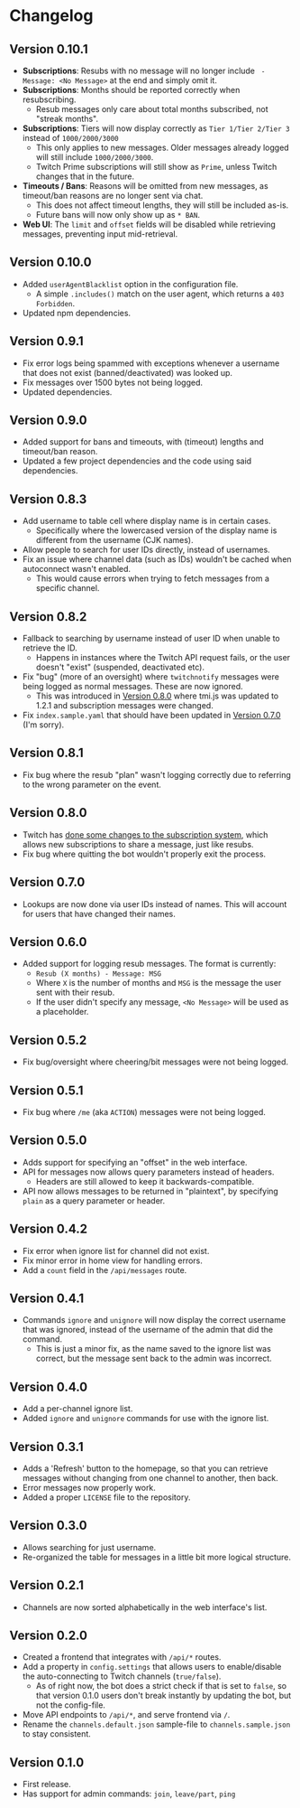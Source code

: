 # Changelog

## Version 0.10.1

- **Subscriptions**: Resubs with no message will no longer include ` - Message: <No Message>` at the end and simply omit it.
- **Subscriptions**: Months should be reported correctly when resubscribing.
    - Resub messages only care about total months subscribed, not "streak months".
- **Subscriptions**: Tiers will now display correctly as `Tier 1/Tier 2/Tier 3` instead of `1000/2000/3000`
    - This only applies to new messages. Older messages already logged will still include `1000/2000/3000`.
    - Twitch Prime subscriptions will still show as `Prime`, unless Twitch changes that in the future.
- **Timeouts / Bans**: Reasons will be omitted from new messages, as timeout/ban reasons are no longer sent via chat.
    - This does not affect timeout lengths, they will still be included as-is.
    - Future bans will now only show up as `* BAN`.
- **Web UI**: The `limit` and `offset` fields will be disabled while retrieving messages, preventing input mid-retrieval.

## Version 0.10.0

- Added `userAgentBlacklist` option in the configuration file.
    - A simple `.includes()` match on the user agent, which returns a `403 Forbidden`.
- Updated npm dependencies.

## Version 0.9.1

- Fix error logs being spammed with exceptions whenever a username that does not exist (banned/deactivated) was looked up.
- Fix messages over 1500 bytes not being logged.
- Updated dependencies.

## Version 0.9.0

- Added support for bans and timeouts, with (timeout) lengths and timeout/ban reason.
- Updated a few project dependencies and the code using said dependencies.

## Version 0.8.3

- Add username to table cell where display name is in certain cases.
    - Specifically where the lowercased version of the display name is different from the username (CJK names).
- Allow people to search for user IDs directly, instead of usernames.
- Fix an issue where channel data (such as IDs) wouldn't be cached when autoconnect wasn't enabled.
    - This would cause errors when trying to fetch messages from a specific channel.

## Version 0.8.2

- Fallback to searching by username instead of user ID when unable to retrieve the ID.
    - Happens in instances where the Twitch API request fails, or the user doesn't "exist" (suspended, deactivated etc).
- Fix "bug" (more of an oversight) where `twitchnotify` messages were being logged as normal messages. These are now ignored.
    - This was introduced in [Version 0.8.0](#version-080) where tmi.js was updated to 1.2.1 and subscription messages were changed.
- Fix `index.sample.yaml` that should have been updated in [Version 0.7.0](#version-070) (I'm sorry).

## Version 0.8.1

- Fix bug where the resub "plan" wasn't logging correctly due to referring to the wrong parameter on the event.

## Version 0.8.0

- Twitch has [done some changes to the subscription system](https://discuss.dev.twitch.tv/t/subscriptions-beta-changes/10023), which allows new subscriptions to share a message, just like resubs.
- Fix bug where quitting the bot wouldn't properly exit the process.

## Version 0.7.0

- Lookups are now done via user IDs instead of names. This will account for users that have changed their names.

## Version 0.6.0

- Added support for logging resub messages. The format is currently:
    - `Resub (X months) - Message: MSG`
    - Where `X` is the number of months and `MSG` is the message the user sent with their resub.
    - If the user didn't specify any message, `<No Message>` will be used as a placeholder.

## Version 0.5.2

- Fix bug/oversight where cheering/bit messages were not being logged.

## Version 0.5.1

- Fix bug where `/me` (aka `ACTION`) messages were not being logged.

## Version 0.5.0

- Adds support for specifying an "offset" in the web interface.
- API for messages now allows query parameters instead of headers.
    - Headers are still allowed to keep it backwards-compatible.
- API now allows messages to be returned in "plaintext", by specifying `plain` as a query parameter or header.

## Version 0.4.2

- Fix error when ignore list for channel did not exist.
- Fix minor error in home view for handling errors.
- Add a `count` field in the `/api/messages` route.

## Version 0.4.1

- Commands `ignore` and `unignore` will now display the correct username that was ignored, instead of the username of the admin that did the command.
    - This is just a minor fix, as the name saved to the ignore list was correct, but the message sent back to the admin was incorrect.

## Version 0.4.0

- Add a per-channel ignore list.
- Added `ignore` and `unignore` commands for use with the ignore list.

## Version 0.3.1

- Adds a 'Refresh' button to the homepage, so that you can retrieve messages without changing from one channel to another, then back.
- Error messages now properly work.
- Added a proper `LICENSE` file to the repository.

## Version 0.3.0

- Allows searching for just username.
- Re-organized the table for messages in a little bit more logical structure.

## Version 0.2.1

- Channels are now sorted alphabetically in the web interface's list.

## Version 0.2.0

- Created a frontend that integrates with `/api/*` routes.
- Add a property in `config.settings` that allows users to enable/disable the auto-connecting to Twitch channels (`true/false`).
    - As of right now, the bot does a strict check if that is set to `false`, so that version 0.1.0 users don't break instantly by updating the bot, but not the config-file.
- Move API endpoints to `/api/*`, and serve frontend via `/`.
- Rename the `channels.default.json` sample-file to `channels.sample.json` to stay consistent.

## Version 0.1.0

- First release.
- Has support for admin commands: `join`, `leave/part`, `ping`
